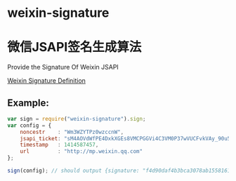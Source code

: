 # weixin-signature
# 微信JSAPI签名生成算法
Provide the Signature Of Weixin JSAPI

[Weixin Signature Definition](http://mp.weixin.qq.com/wiki/7/aaa137b55fb2e0456bf8dd9148dd613f.html#.E9.99.84.E5.BD.951-JS-SDK.E4.BD.BF.E7.94.A8.E6.9D.83.E9.99.90.E7.AD.BE.E5.90.8D.E7.AE.97.E6.B3.95)

## Example:

```JavaScript
var sign = require("weixin-signature").sign;
var config = {
    noncestr    : "Wm3WZYTPz0wzccnW",
    jsapi_ticket: "sM4AOVdWfPE4DxkXGEs8VMCPGGVi4C3VM0P37wVUCFvkVAy_90u5h9nbSlYy3-Sl-HhTdfl2fzFy1AOcHKP7qg",
    timestamp   : 1414587457,
    url         : "http://mp.weixin.qq.com"
};

sign(config); // should output {signature: "f4d90daf4b3bca3078ab155816175ba34c443a7b" ...}

```
